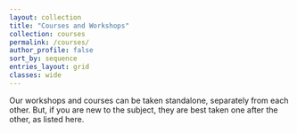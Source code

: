 ```yaml
---
layout: collection
title: "Courses and Workshops"
collection: courses
permalink: /courses/
author_profile: false
sort_by: sequence
entries_layout: grid
classes: wide
---
```


Our workshops and courses can be taken standalone, separately from each other. But, if you are new to the subject, they  are best taken one after the other, as listed here.

